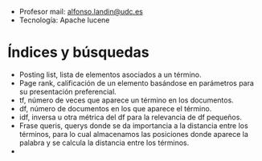 - Profesor mail: alfonso.landin@udc.es
- Tecnología: Apache lucene

# Índices y búsquedas
- Posting list, lista de elementos asociados a un término.
- Page rank, calificación de un elemento basándose en parámetros para su presentación preferencial.
- tf, número de veces que aparece un término en los documentos.
- df, número de documentos en los que aparece el término.
- idf, inversa u otra métrica del df para la relevancia de df pequeños.
- Frase queris, querys donde se da importancia a la distancia entre los términos, para lo cual almacenamos las posiciones donde aparece la palabra y se calcula la distancia entre los términos.
- 